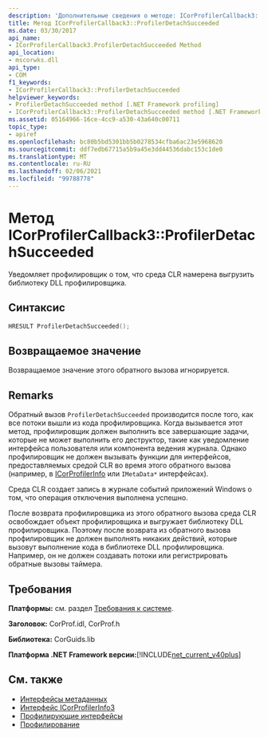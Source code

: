 ```yaml
---
description: 'Дополнительные сведения о методе: ICorProfilerCallback3::P Рофилердетачсукцеедед'
title: Метод ICorProfilerCallback3::ProfilerDetachSucceeded
ms.date: 03/30/2017
api_name:
- ICorProfilerCallback3.ProfilerDetachSucceeded Method
api_location:
- mscorwks.dll
api_type:
- COM
f1_keywords:
- ICorProfilerCallback3::ProfilerDetachSucceeded
helpviewer_keywords:
- ProfilerDetachSucceeded method [.NET Framework profiling]
- ICorProfilerCallback3::ProfilerDetachSucceeded method [.NET Framework profiling]
ms.assetid: 05164966-16ce-4cc9-a530-43a640c00711
topic_type:
- apiref
ms.openlocfilehash: bc80b5bd5301bb5b0278534cfba6ac23e5968620
ms.sourcegitcommit: ddf7edb67715a5b9a45e3dd44536dabc153c1de0
ms.translationtype: MT
ms.contentlocale: ru-RU
ms.lasthandoff: 02/06/2021
ms.locfileid: "99788778"
---
```

# <a name="icorprofilercallback3profilerdetachsucceeded-method"></a>Метод ICorProfilerCallback3::ProfilerDetachSucceeded

Уведомляет профилировщик о том, что среда CLR намерена выгрузить библиотеку DLL профилировщика.  
  
## <a name="syntax"></a>Синтаксис  
  
```cpp  
HRESULT ProfilerDetachSucceeded();  
```  
  
## <a name="return-value"></a>Возвращаемое значение  

 Возвращаемое значение этого обратного вызова игнорируется.  
  
## <a name="remarks"></a>Remarks  

 Обратный вызов `ProfilerDetachSucceeded` производится после того, как все потоки вышли из кода профилировщика. Когда вызывается этот метод, профилировщик должен выполнить все завершающие задачи, которые не может выполнить его деструктор, такие как уведомление интерфейса пользователя или компонента ведения журнала. Однако профилировщик не должен вызывать функции для интерфейсов, предоставляемых средой CLR во время этого обратного вызова (например, в [ICorProfilerInfo](icorprofilerinfo-interface.md) или `IMetaData*` интерфейсах).  
  
 Среда CLR создает запись в журнале событий приложений Windows о том, что операция отключения выполнена успешно.  
  
 После возврата профилировщика из этого обратного вызова среда CLR освобождает объект профилировщика и выгружает библиотеку DLL профилировщика. Поэтому после возврата из обратного вызова профилировщик не должен выполнять никаких действий, которые вызовут выполнение кода в библиотеке DLL профилировщика. Например, он не должен создавать потоки или регистрировать обратные вызовы таймера.  
  
## <a name="requirements"></a>Требования  

 **Платформы:** см. раздел [Требования к системе](../../get-started/system-requirements.md).  
  
 **Заголовок:** CorProf.idl, CorProf.h  
  
 **Библиотека:** CorGuids.lib  
  
 **Платформа .NET Framework версии:**[!INCLUDE[net_current_v40plus](../../../../includes/net-current-v40plus-md.md)]  
  
## <a name="see-also"></a>См. также

- [Интерфейсы метаданных](../metadata/metadata-interfaces.md)
- [Интерфейс ICorProfilerInfo3](icorprofilerinfo3-interface.md)
- [Профилирующие интерфейсы](profiling-interfaces.md)
- [Профилирование](index.md)
